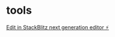 # tools

[Edit in StackBlitz next generation editor ⚡️](https://stackblitz.com/~/github.com/Jaybhawania11y/tools)